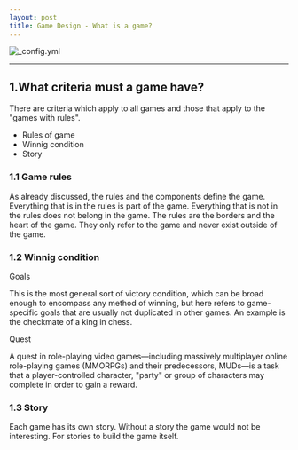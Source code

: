 ```yaml
---
layout: post
title: Game Design - What is a game?
---
```


![_config.yml](http://www.forexmarketwatcher.co.uk/wp-content/uploads/2014/05/Game-Logo.jpg)

 ---

## 1.What criteria must a game have?

There are criteria which apply to all games and those that apply to the "games with rules".

- Rules of game
- Winnig condition
- Story


### 1.1 Game rules

As already discussed, the rules and the components define the game. Everything that is in the rules is part of the game. Everything that is not in the rules does not belong in the game. The rules are the borders and the heart of the game. They only refer to the game and never exist outside of the game.

 ### 1.2 Winnig condition

Goals

This is the most general sort of victory condition, which can be broad enough to encompass any method of winning, but here refers to game-specific goals that are usually not duplicated in other games. An example is the checkmate of a king in chess.

Quest

A quest in role-playing video games—including massively multiplayer online role-playing games (MMORPGs) and their predecessors, MUDs—is a task that a player-controlled character, "party" or group of characters may complete in order to gain a reward.

 ### 1.3 Story
 
 Each game has its own story. Without a story the game would not be interesting. For stories to build the game itself.
